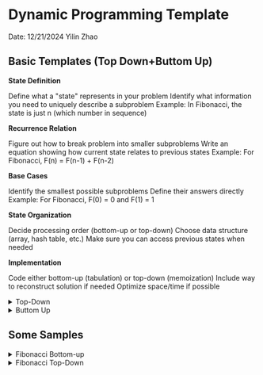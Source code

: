 # Dynamic Programming Template

Date: 12/21/2024
Yilin Zhao

## Basic Templates (Top Down+Buttom Up)

**State Definition**

Define what a "state" represents in your problem
Identify what information you need to uniquely describe a subproblem
Example: In Fibonacci, the state is just n (which number in sequence)


**Recurrence Relation**

Figure out how to break problem into smaller subproblems
Write an equation showing how current state relates to previous states
Example: For Fibonacci, F(n) = F(n-1) + F(n-2)


**Base Cases**

Identify the smallest possible subproblems
Define their answers directly
Example: For Fibonacci, F(0) = 0 and F(1) = 1


**State Organization**

Decide processing order (bottom-up or top-down)
Choose data structure (array, hash table, etc.)
Make sure you can access previous states when needed


**Implementation**

Code either bottom-up (tabulation) or top-down (memoization)
Include way to reconstruct solution if needed
Optimize space/time if possible


<details>
<summary>Top-Down</summary>

### Explanation

```python
# Top-down approach (Memoization)
def solve_recursive(input_data):
    # Initialize cache/memo
    memo = {}
    
    def dp(state):
        # Base cases
        if state in base_cases:
            return base_case_value
        
        # Check if already computed
        if state in memo:
            return memo[state]
        
        # Initialize result for this state
        result = initial_value
        
        # Recurrence relation
        for next_state in get_possible_next_states(state):
            # Calculate result using subproblems
            current_result = combine_results(dp(next_state))
            result = optimize(result, current_result)
        
        # Store in memo before returning
        memo[state] = result
        return result
    
    return dp(initial_state)
```

**Notes**
To be added

</details>



<details>
<summary>Buttom Up</summary>

### Explanation

```python
# Bottom-up approach (Tabulation)
def solve_iterative(input_data):
    # Initialize dp table
    dp_table = initialize_table()
    
    # Fill base cases
    for base_case in base_cases:
        dp_table[base_case] = base_case_value
    
    # Iterate through states in order
    for state in get_states_in_order():
        # Initialize result for this state
        result = initial_value
        
        # Recurrence relation
        for prev_state in get_possible_prev_states(state):
            # Calculate result using previously computed values
            current_result = combine_results(dp_table[prev_state])
            result = optimize(result, current_result)
        
        dp_table[state] = result
    
    return dp_table[final_state]

```

**Notes**
Some variations in the middle block, we call dfs(node.left), then res.append(node.val), then dfs(node.right)


</details>

## Some Samples

<details>
<summary>Fibonacci Bottom-up</summary>

### Explanation

```python
# Example: Fibonacci sequence implementation
def fibonacci(n):
    # Top-down approach
    def fib_recursive(n, memo={}):
        if n <= 1:
            return n
        if n in memo:
            return memo[n]
        memo[n] = fib_recursive(n-1, memo) + fib_recursive(n-2, memo)
        return memo[n]
```

**Notes**
The memo dictionary works like a cache:

Before calculating fib(n), we check if we've seen this n before
If we have, we return the stored result instead of recalculating
If we haven't, we calculate it once and store it for future use

For example, when calculating fib(5):

First time we see fib(3), we calculate it
Later when we need fib(3) again, instead of recalculating, we just look it up in memo

</details>

<details>
<summary>Fibonacci Top-Down</summary>

### Explanation

```python
    # Bottom-up approach
    def fib_iterative(n):
        #this part handles when n is directly fed in as 0 or 1. However, it does not help much with the dp.
        if n <= 1:
            return n
        dp = [0] * (n + 1)
        dp[1] = 1
        for i in range(2, n + 1):
            dp[i] = dp[i-1] + dp[i-2]
        return dp[n]
```

**Notes**
ah, so for the buttom up approach, you make dp an 2d array having n entries, just like the memo, right? this is interesting!

The main differences between the top-down and buttom-up approach are:

Direction: Memo starts from n and works backwards through recursion, while dp array starts from 0 and builds up
Structure: Memo is a dictionary that only stores values we need, while dp array pre-allocates space for all values from 0 to n
Control flow: Memo fills through recursive calls, dp array fills through a loop


</details>